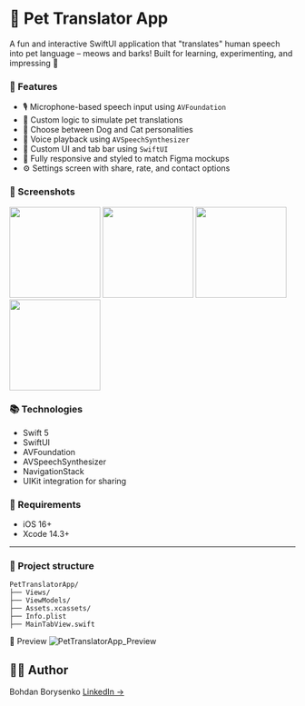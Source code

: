 # 🐾 Pet Translator App

A fun and interactive SwiftUI application that "translates" human speech into pet language – meows and barks! Built for learning, experimenting, and impressing 🚀

### 🧩 Features

- 🎙 Microphone-based speech input using `AVFoundation`
- 🧠 Custom logic to simulate pet translations
- 🐶 Choose between Dog and Cat personalities
- 📣 Voice playback using `AVSpeechSynthesizer`
- 🧼 Custom UI and tab bar using `SwiftUI`
- 🎨 Fully responsive and styled to match Figma mockups
- ⚙️ Settings screen with share, rate, and contact options

### 📱 Screenshots

<p float="left">
  <img src="Assets/translator.png" width="160">
  <img src="Assets/process.png" width="160">
  <img src="Assets/result.png" width="160">
  <img src="Assets/settings.png" width="160">
</p>

### 📚 Technologies

- Swift 5
- SwiftUI
- AVFoundation
- AVSpeechSynthesizer
- NavigationStack
- UIKit integration for sharing

### 🔧 Requirements

- iOS 16+
- Xcode 14.3+

---

### 💼 Project structure

```
PetTranslatorApp/
├── Views/
├── ViewModels/
├── Assets.xcassets/
├── Info.plist
├── MainTabView.swift
```
📸 Preview
![PetTranslatorApp_Preview](https://github.com/user-attachments/assets/cc9b68db-fb15-4f1b-90c3-e5651825e667)


## 🧑‍💻 Author

Bohdan Borysenko
[LinkedIn →](https://www.linkedin.com/in/bohdan-borysenko-11a104246/)  
